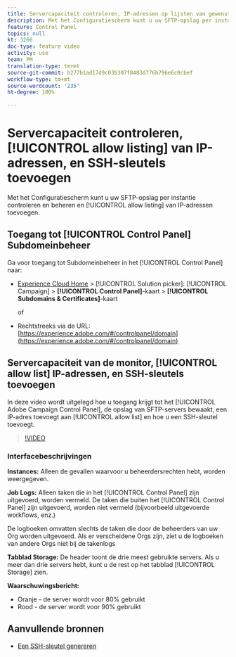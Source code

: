 ```yaml
---
title: Servercapaciteit controleren, IP-adressen op lijsten van gewenste adressen plaatsen en SSH-sleutels toevoegen
description: Met het Configuratiescherm kunt u uw SFTP-opslag per instantie controleren en beheren en IP-adressen toevoegen aan lijsten van gewenste adressen.
feature: Control Panel
topics: null
kt: 3266
doc-type: feature video
activity: use
team: PM
translation-type: tm+mt
source-git-commit: b277b1ad17d9c03b307f8483d776b796e6c0cbef
workflow-type: tm+mt
source-wordcount: '235'
ht-degree: 100%

---
```



# Servercapaciteit controleren, [!UICONTROL allow listing] van IP-adressen, en SSH-sleutels toevoegen

Met het Configuratiescherm kunt u uw SFTP-opslag per instantie controleren en beheren en [!UICONTROL allow listing] van IP-adressen toevoegen.

## Toegang tot [!UICONTROL Control Panel] Subdomeinbeheer

Ga voor toegang tot Subdomeinbeheer in het [!UICONTROL Control Panel] naar:

* [Experience Cloud Home](https://experience.adobe.com/#/home) > [!UICONTROL Solution picker]: [!UICONTROL Campaign] > **[!UICONTROL Control Panel]**-kaart > **[!UICONTROL Subdomains & Certificates]**-kaart

   of
* Rechtstreeks via de URL: [https://experience.adobe.com/#/controlpanel/domain](https://experience.adobe.com/#/controlpanel/domain)

## Servercapaciteit van de monitor, [!UICONTROL allow list] IP-adressen, en SSH-sleutels toevoegen

In deze video wordt uitgelegd hoe u toegang krijgt tot het [!UICONTROL Adobe Campaign Control Panel], de opslag van SFTP-servers bewaakt, een IP-adres toevoegt aan [!UICONTROL allow list] en hoe u een SSH-sleutel toevoegt.

>[!VIDEO](https://video.tv.adobe.com/v/27270?quality=12)

### Interfacebeschrijvingen

**Instances:** Alleen de gevallen waarvoor u beheerdersrechten hebt, worden weergegeven.

**Job Logs:** Alleen taken die in het [!UICONTROL Control Panel] zijn uitgevoerd, worden vermeld. De taken die buiten het [!UICONTROL Control Panel] zijn uitgevoerd, worden niet vermeld (bijvoorbeeld uitgevoerde workflows, enz.)

De logboeken omvatten slechts de taken die door de beheerders van uw Org worden uitgevoerd. Als er verscheidene Orgs zijn, ziet u de logboeken van andere Orgs niet bij de takenlogs

**Tabblad Storage:** De header toont de drie meest gebruikte servers. Als u meer dan drie servers hebt, kunt u de rest op het tabblad [!UICONTROL Storage] zien.

**Waarschuwingsbericht:**

* Oranje - de server wordt voor 80% gebruikt
* Rood - de server wordt voor 90% gebruikt

## Aanvullende bronnen

* [Een SSH-sleutel genereren](/help/administrating/control-panel/generate-ssh-key.md)
